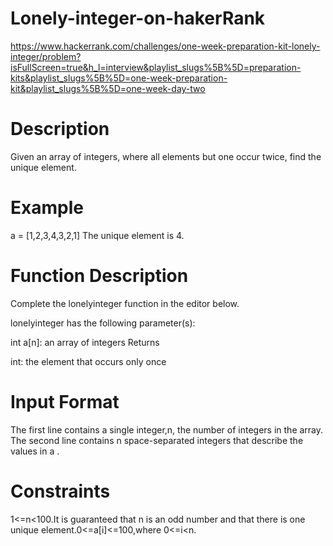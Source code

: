 # Lonely-integer-on-hakerRank
https://www.hackerrank.com/challenges/one-week-preparation-kit-lonely-integer/problem?isFullScreen=true&h_l=interview&playlist_slugs%5B%5D=preparation-kits&playlist_slugs%5B%5D=one-week-preparation-kit&playlist_slugs%5B%5D=one-week-day-two
# Description
Given an array of integers, where all elements but one occur twice, find the unique element.

# Example
a = [1,2,3,4,3,2,1]
The unique element is 4.

# Function Description

Complete the lonelyinteger function in the editor below.

lonelyinteger has the following parameter(s):

int a[n]: an array of integers
Returns

int: the element that occurs only once
# Input Format

The first line contains a single integer,n, the number of integers in the array.
The second line contains n space-separated integers that describe the values in a .

# Constraints

 1<=n<100.It is guaranteed that n is an odd number and that there is one unique element.0<=a[i]<=100,where 0<=i<n.
